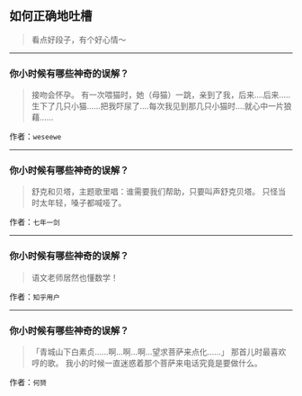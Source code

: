 ## 如何正确地吐槽

> 看点好段子，有个好心情～


 
---

### 你小时候有哪些神奇的误解？

> 接吻会怀孕。
> 有一次喂猫时，她（母猫）一跳，亲到了我，后来....后来.....生下了几只小猫......把我吓尿了....每次我见到那几只小猫时....就心中一片狼藉......


作者：`weseewe`

---

### 你小时候有哪些神奇的误解？

> 舒克和贝塔，主题歌里唱：谁需要我们帮助，只要叫声舒克贝塔。
> 只怪当时太年轻，嗓子都喊哑了。


作者：`七年一剑`

---

### 你小时候有哪些神奇的误解？

> 语文老师居然也懂数学！


作者：`知乎用户`

---

### 你小时候有哪些神奇的误解？

> 「青城山下白素贞……啊…啊…啊…望求菩萨来点化……」
> 那首儿时最喜欢哼的歌。
> 我小的时候一直迷惑着那个菩萨来电话究竟是要做什么。


作者：`何赟`